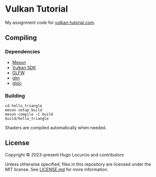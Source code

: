 # Vulkan Tutorial

My assignment code for [vulkan-tutorial.com](https://vulkan-tutorial.com/).

## Compiling

### Dependencies

- [Meson](https://mesonbuild.com/)
- [Vulkan SDK](https://www.lunarg.com/vulkan-sdk/)
- [GLFW](https://www.glfw.org/)
- [glm](https://github.com/g-truc/glm)
- [glslc](https://github.com/google/shaderc)

### Building

```shell
cd hello_triangle
meson setup build
meson compile -C build
build/hello_triangle
```

Shaders are compiled automatically when needed.

## License

Copyright © 2023-present Hugo Locurcio and contributors

Unless otherwise specified, files in this repository are licensed under the
MIT license. See [LICENSE.md](LICENSE.md) for more information.
